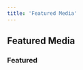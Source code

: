 ```yaml
---
title: 'Featured Media'
---
```









<!-- Hero -->
<hero-title>

## Featured Media

</hero-title>









<column>

<block>

### Featured

</block>

</column>









<!-- All Media -->
<column class="media-featured spacer-s" mode="full">

<block>

<media-featured></media-featured>

</block>

</column>








<!-- All Media -->
<column class="spacer-s">

<block>

<media></media>

</block>

</column>



